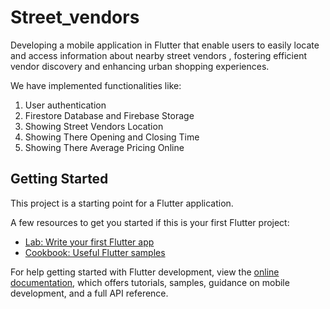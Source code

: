 # Street_vendors

Developing a mobile application in Flutter that enable users to easily locate and access information about nearby street vendors , fostering efficient vendor discovery and enhancing urban shopping experiences.

We have implemented functionalities like:
1. User authentication
2. Firestore Database and Firebase Storage
3. Showing Street Vendors Location
4. Showing There Opening and Closing Time
5. Showing There Average Pricing Online


## Getting Started

This project is a starting point for a Flutter application.

A few resources to get you started if this is your first Flutter project:

- [Lab: Write your first Flutter app](https://docs.flutter.dev/get-started/codelab)
- [Cookbook: Useful Flutter samples](https://docs.flutter.dev/cookbook)

For help getting started with Flutter development, view the
[online documentation](https://docs.flutter.dev/), which offers tutorials,
samples, guidance on mobile development, and a full API reference.
